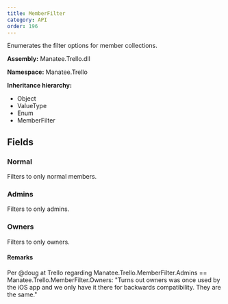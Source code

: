 ```yaml
---
title: MemberFilter
category: API
order: 196
---
```


Enumerates the filter options for member collections.

**Assembly:** Manatee.Trello.dll

**Namespace:** Manatee.Trello

**Inheritance hierarchy:**

- Object
- ValueType
- Enum
- MemberFilter

## Fields

### Normal

Filters to only normal members.

### Admins

Filters to only admins.

### Owners

Filters to only owners.

#### Remarks

Per @doug at Trello regarding Manatee.Trello.MemberFilter.Admins == Manatee.Trello.MemberFilter.Owners: &quot;Turns out owners was once used by the iOS app and we only have it there for backwards compatibility. They are the same.&quot;

